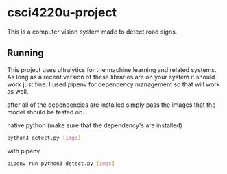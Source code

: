 # csci4220u-project
This is a computer vision system made to detect road signs.

## Running
This project uses ultralytics for the machine learning and related systems. As
long as a recent version of these libraries are on your system it should work
just fine. I used pipenv for dependency management so that will work as well.

after all of the dependencies are installed simply pass the images that the
model should be tested on.

native python (make sure that the dependency's are installed)
```sh
python3 detect.py [imgs]
```
with pipenv
```sh
pipenv run python3 detect.py [imgs]
```
